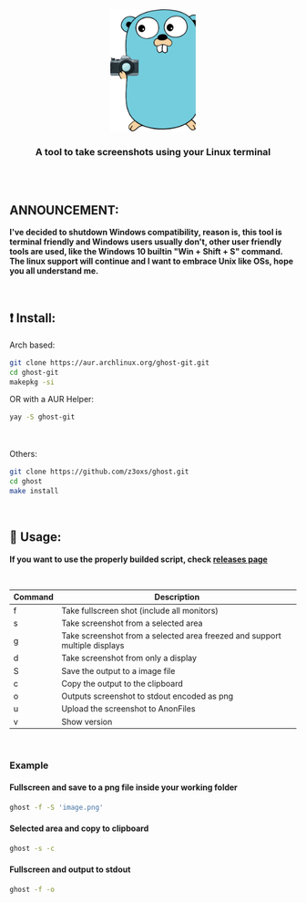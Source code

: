 <div align="center">
    <img src="./assets/logo.png" width="150" />
    <h3>A tool to take screenshots using your Linux terminal</h3>
</div>

<br><br>
## ANNOUNCEMENT:
**I've decided to shutdown Windows compatibility, reason is, this tool is terminal friendly and Windows users usually don't, other user friendly tools are used, like the Windows 10 builtin "Win + Shift + S" command. The linux support will continue and I want to embrace Unix like OSs, hope you all understand me.**

&nbsp;
## ❗️ Install:
Arch based:
```bash
git clone https://aur.archlinux.org/ghost-git.git
cd ghost-git
makepkg -si
```

OR with a AUR Helper:
```bash
yay -S ghost-git
```

<br><br>
Others:
```bash
git clone https://github.com/z3oxs/ghost.git
cd ghost
make install
```

&nbsp;
## 🚀 Usage:
**If you want to use the properly builded script, check <a href="https://github.com/z3oxs/ghost/releases">releases page</a>**

&nbsp;
<div align="center">
    
| Command    |     Description    |
| ------------- | ------------------ |
| f |  Take fullscreen shot (include all monitors) |
| s | Take screenshot from a selected area |
| g | Take screenshot from a selected area freezed and support multiple displays |
| d | Take screenshot from only a display |
| S | Save the output to a image file |
| c | Copy the output to the clipboard |
| o | Outputs screenshot to stdout encoded as png |
| u | Upload the screenshot to AnonFiles |
| v | Show version |
    
</div>

&nbsp;
### Example
#### Fullscreen and save to a png file inside your working folder
```bash
ghost -f -S 'image.png'
```
#### Selected area and copy to clipboard
```bash
ghost -s -c
```
#### Fullscreen and output to stdout
```bash
ghost -f -o
```
